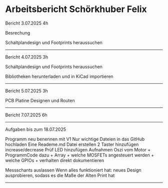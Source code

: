 # Arbeitsbericht Schörkhuber Felix

Bericht 3.07.2025  4h

Besrechung

Schaltplandesign und Footprints heraussuchen 

-------
Bericht 4.07.2025  3h

Schaltplandesign und Footprints heraussuchen

Bibliotheken herunterladen und in KiCad importieren

-------
Bericht 5.07.2025  3h

PCB Platine Designen und Routen

---

Bericht 7.07.2025  6h



-----

Aufgaben bis zum 18.07.2025

Programm neu benennen mit V1 
Nur wichtige Dateien in das GitHub hochladen
Eine Reademe.md Datei erstellen 
2 Taster hinzufügen increase/decrease
Prüf LED hinzufügen
 Aufnahmen Oszi vom Motor + 
ProgrammCode dazu + Array + welche MOSFETs angesteuert werden + welche GPIOs + verhalten direkt dokumentieren 

Messschants auslassen 
Wenn alles funktioniert hat: neues Design ausprobieren, sodass es die Maße der Alten Print hat


----